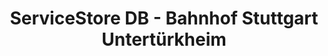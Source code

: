 ---
title: "ServiceStore DB - Bahnhof Stuttgart Untertürkheim"
url: /stuttgart/servicestore-db-bahnhof-stuttgart-untertuerkheim/
shop: Kiosk
---